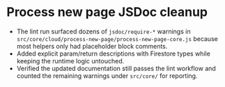 # Process new page JSDoc cleanup

- The lint run surfaced dozens of `jsdoc/require-*` warnings in `src/core/cloud/process-new-page/process-new-page-core.js` because most helpers only had placeholder block comments.
- Added explicit param/return descriptions with Firestore types while keeping the runtime logic untouched.
- Verified the updated documentation still passes the lint workflow and counted the remaining warnings under `src/core/` for reporting.
